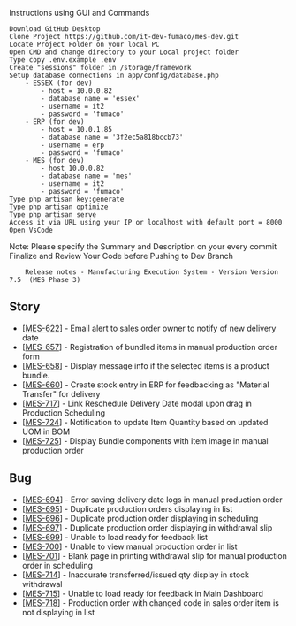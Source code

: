 Instructions using GUI and Commands

    Download GitHub Desktop
    Clone Project https://github.com/it-dev-fumaco/mes-dev.git
    Locate Project Folder on your local PC
    Open CMD and change directory to your Local project folder
    Type copy .env.example .env
    Create "sessions" folder in /storage/framework
    Setup database connections in app/config/database.php
        - ESSEX (for dev)
            - host = 10.0.0.82
            - database name = 'essex'
            - username = it2
            - password = 'fumaco'
        - ERP (for dev)
            - host = 10.0.1.85
            - database name = '3f2ec5a818bccb73'
            - username = erp
            - password = 'fumaco'
        - MES (for dev)
            - host 10.0.0.82
            - database name = 'mes'
            - username = it2
            - password = 'fumaco'
    Type php artisan key:generate
    Type php artisan optimize
    Type php artisan serve
    Access it via URL using your IP or localhost with default port = 8000
    Open VsCode

Note: Please specify the Summary and Description on your every commit﻿ Finalize and Review Your Code before Pushing to Dev Branch


        Release notes - Manufacturing Execution System - Version Version 7.5  (MES Phase 3)
    
<h2>        Story
</h2>
<ul>
<li>[<a href='https://fumacoinc.atlassian.net/browse/MES-622'>MES-622</a>] -         Email alert to sales order owner to notify of new delivery date
</li>
<li>[<a href='https://fumacoinc.atlassian.net/browse/MES-657'>MES-657</a>] -         Registration of bundled items in manual production order form
</li>
<li>[<a href='https://fumacoinc.atlassian.net/browse/MES-658'>MES-658</a>] -         Display message info if the selected items is a product bundle.
</li>
<li>[<a href='https://fumacoinc.atlassian.net/browse/MES-660'>MES-660</a>] -         Create stock entry in ERP for feedbacking as &quot;Material Transfer&quot; for delivery
</li>
<li>[<a href='https://fumacoinc.atlassian.net/browse/MES-717'>MES-717</a>] -         Link Reschedule Delivery Date modal upon drag in Production Scheduling
</li>
<li>[<a href='https://fumacoinc.atlassian.net/browse/MES-724'>MES-724</a>] -         Notification to update Item Quantity based on updated UOM in BOM
</li>
<li>[<a href='https://fumacoinc.atlassian.net/browse/MES-725'>MES-725</a>] -         Display Bundle components with item image in manual production order
</li>
</ul>
    
<h2>        Bug
</h2>
<ul>
<li>[<a href='https://fumacoinc.atlassian.net/browse/MES-694'>MES-694</a>] -         Error saving delivery date logs in manual production order
</li>
<li>[<a href='https://fumacoinc.atlassian.net/browse/MES-695'>MES-695</a>] -         Duplicate production orders displaying in list
</li>
<li>[<a href='https://fumacoinc.atlassian.net/browse/MES-696'>MES-696</a>] -         Duplicate production order displaying in scheduling
</li>
<li>[<a href='https://fumacoinc.atlassian.net/browse/MES-697'>MES-697</a>] -         Duplicate production order displaying in withdrawal slip
</li>
<li>[<a href='https://fumacoinc.atlassian.net/browse/MES-699'>MES-699</a>] -         Unable to load ready for feedback list
</li>
<li>[<a href='https://fumacoinc.atlassian.net/browse/MES-700'>MES-700</a>] -         Unable to view manual production order in list
</li>
<li>[<a href='https://fumacoinc.atlassian.net/browse/MES-701'>MES-701</a>] -         Blank page in printing withdrawal slip for manual production order in scheduling
</li>
<li>[<a href='https://fumacoinc.atlassian.net/browse/MES-714'>MES-714</a>] -         Inaccurate transferred/issued qty display in stock withdrawal
</li>
<li>[<a href='https://fumacoinc.atlassian.net/browse/MES-715'>MES-715</a>] -         Unable to load ready for feedback in Main Dashboard
</li>
<li>[<a href='https://fumacoinc.atlassian.net/browse/MES-718'>MES-718</a>] -         Production order with changed code in sales order item is not displaying in list
</li>
</ul>

